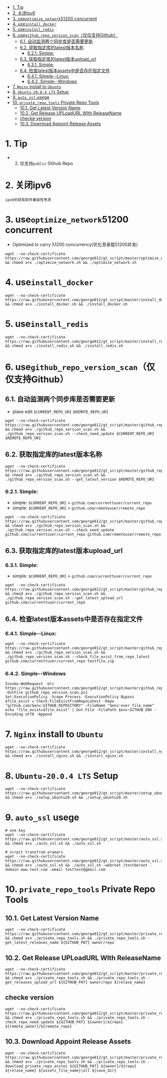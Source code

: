 <!-- TOC -->

- [1. Tip](#1-tip)
- [2. 关闭ipv6](#2-关闭ipv6)
- [3. use`optimize_network`51200 concurrent](#3-useoptimize_network51200-concurrent)
- [4. use`install_docker`](#4-useinstall_docker)
- [5. use`install_redis`](#5-useinstall_redis)
- [6. use`github_repo_version_scan`（仅仅支持Github）](#6-usegithub_repo_version_scan仅仅支持github)
    - [6.1. 自动监测两个同步库是否需要更新](#61-自动监测两个同步库是否需要更新)
    - [6.2. 获取指定库的latest版本名称](#62-获取指定库的latest版本名称)
        - [6.2.1. Simple:](#621-simple)
    - [6.3. 获取指定库的latest版本upload_url](#63-获取指定库的latest版本upload_url)
        - [6.3.1. Simple:](#631-simple)
    - [6.4. 检查latest版本assets中是否存在指定文件](#64-检查latest版本assets中是否存在指定文件)
        - [6.4.1. Simple--Linux:](#641-simple--linux)
        - [6.4.2. Simple--Windows](#642-simple--windows)
- [7. `Nginx` install to `Ubuntu`](#7-nginx-install-to-ubuntu)
- [8. `Ubuntu-20.0.4 LTS` Setup](#8-ubuntu-2004-lts-setup)
- [9. `auto_ssl` usege](#9-auto_ssl-usege)
- [10. `private_repo_tools` Private Repo Tools](#10-private_repo_tools-private-repo-tools)
    - [10.1. Get Latest Version Name](#101-get-latest-version-name)
    - [10.2. Get Release UPLoadURL WIth ReleaseName](#102-get-release-uploadurl-with-releasename)
    - [checke version](#checke-version)
    - [10.3. Download Appoint Release Assets](#103-download-appoint-release-assets)

<!-- /TOC -->

# 1. Tip
* 2. 仅支持`public` Gtihub Repo

# 2. 关闭ipv6
```
ipv6的现有软件兼容性考虑
```

# 3. use`optimize_network`51200 concurrent
* Optimized to carry 51200 concurrency(优化至承载51200并发)
```
wget --no-check-certificate https://raw.githubusercontent.com/george012/gt_script/master/optimize_network.sh && chmod a+x ./optimize_network.sh && ./optimize_network.sh
```

# 4. use`install_docker`
```
wget --no-check-certificate https://raw.githubusercontent.com/george012/gt_script/master/install_docker.sh && chmod a+x ./install_docker.sh && ./install_docker.sh
```

# 5. use`install_redis`
```
wget --no-check-certificate https://raw.githubusercontent.com/george012/gt_script/master/install_redis.sh && chmod a+x ./install_redis.sh && ./install_redis.sh
```

# 6. use`github_repo_version_scan`（仅仅支持Github）
## 6.1. 自动监测两个同步库是否需要更新
*   plase edit `$CURRENT_REPO_URI` `$REMOTE_REPO_URI`

```
wget --no-check-certificate https://raw.githubusercontent.com/george012/gt_script/master/github_repo_version_scan.sh && chmod a+x ./github_repo_version_scan.sh && ./github_repo_version_scan.sh --check_need_update $CURRENT_REPO_URI $REMOTE_REPO_URI
```

## 6.2. 获取指定库的latest版本名称
```
wget --no-check-certificate https://raw.githubusercontent.com/george012/gt_script/master/github_repo_version_scan.sh && chmod a+x ./github_repo_version_scan.sh && ./github_repo_version_scan.sh --get_latest_version $REMOTE_REPO_URI
```
### 6.2.1. Simple:
*   simple: `$CURRENT_REPO_URI` = `github.com/currenttuser/current_repo`
*   simple: `$CURRENT_REPO_URI` = `github.com/remoteuser/remote_repo`
```
wget --no-check-certificate https://raw.githubusercontent.com/george012/gt_script/master/github_repo_version_scan.sh && chmod a+x ./github_repo_version_scan.sh && ./github_repo_version_scan.sh --check_need_update github.com/currenttuser/current_repo github.com/remoteuser/remote_repo
```

## 6.3. 获取指定库的latest版本upload_url
### 6.3.1. Simple:
*   simple: `$CURRENT_REPO_URI` = `github.com/currenttuser/current_repo`
```
wget --no-check-certificate https://raw.githubusercontent.com/george012/gt_script/master/github_repo_version_scan.sh && chmod a+x ./github_repo_version_scan.sh && ./github_repo_version_scan.sh --get_latest_upload_url github.com/currenttuser/current_repo
```

## 6.4. 检查latest版本assets中是否存在指定文件
### 6.4.1. Simple--Linux:
```
wget --no-check-certificate https://raw.githubusercontent.com/george012/gt_script/master/github_repo_version_scan.sh && chmod a+x ./github_repo_version_scan.sh && ./github_repo_version_scan.sh --check_file_exist_from_repo_latest github.com/currenttuser/current_repo testfile.zip
```
### 6.4.2. Simple--Windows
```
Invoke-WebRequest -Uri https://raw.githubusercontent.com/george012/gt_script/master/github_repo_version_scan.ps1 -OutFile github_repo_version_scan.ps1
Set-ExecutionPolicy -Scope Process -ExecutionPolicy Bypass
$file_exist = Check-FileExistFromRepoLatest -Repo "github.com/$env:GITHUB_REPOSITORY" -FileName "$env:over_file_name"
echo "file_exist=$file_exist" | Out-File -FilePath $env:GITHUB_ENV -Encoding utf8 -Append
```

# 7. `Nginx` install to `Ubuntu`
```
wget --no-check-certificate https://raw.githubusercontent.com/george012/gt_script/master/install_nginx.sh && chmod a+x ./install_nginx.sh && ./install_nginx.sh
```

# 8. `Ubuntu-20.0.4 LTS` Setup
```
wget --no-check-certificate https://raw.githubusercontent.com/george012/gt_script/master/setup_ubuntu20.sh && chmod a+x ./setup_ubuntu20.sh && ./setup_ubuntu20.sh
```

# 9. `auto_ssl` usege
```
# one key
wget --no-check-certificate https://raw.githubusercontent.com/george012/gt_script/master/auto_ssl.sh && chmod a+x ./auto_ssl.sh && ./auto_ssl.sh

# scrpit transfrom pramars
wget --no-check-certificate https://raw.githubusercontent.com/george012/gt_script/master/auto_ssl.sh && chmod a+x ./auto_ssl.sh && ./auto_ssl.sh -webroot /testberoot -domain www.test.com -email testtest@gmail.com
```

# 10. `private_repo_tools` Private Repo Tools

## 10.1. Get Latest Version Name
```
wget --no-check-certificate https://raw.githubusercontent.com/george012/gt_script/master/private_repo_tools.sh && chmod a+x ./private_repo_tools.sh && ./private_repo_tools.sh -get_latest_releases_name ${GITHUB_PAT} owner/repo
```

## 10.2. Get Release UPLoadURL WIth ReleaseName
```
wget --no-check-certificate https://raw.githubusercontent.com/george012/gt_script/master/private_repo_tools.sh && chmod a+x ./private_repo_tools.sh && ./private_repo_tools.sh -get_releases_upload_url ${GITHUB_PAT} owner/repo ${relase_name}
```

## checke version
```
wget --no-check-certificate https://raw.githubusercontent.com/george012/gt_script/master/private_repo_tools.sh && chmod a+x ./private_repo_tools.sh && ./private_repo_tools.sh -check_repo_need_update ${GITHUB_PAT} ${owner}/${repo} ${remote_owner}/${remote_repo}
```

## 10.3. Download Appoint Release Assets
```
wget --no-check-certificate https://raw.githubusercontent.com/george012/gt_script/master/private_repo_tools.sh && chmod a+x ./private_repo_tools.sh && ./private_repo_tools.sh -download_private_repo_asstes ${GITHUB_PAT} ${owner}/${repo} ${relase_name} ${assets_file_name}|all ${save_dir}
```